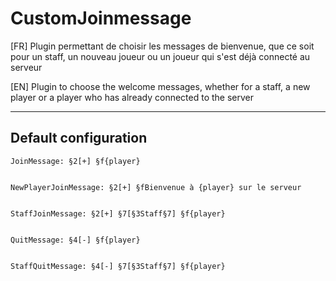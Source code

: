 # CustomJoinmessage
    
[FR] Plugin permettant de choisir les messages de bienvenue, que ce soit pour un staff, un nouveau joueur ou un joueur qui s'est déjà connecté au serveur

[EN] Plugin to choose the welcome messages, whether for a staff, a new player or a player who has already connected to the server

------

## Default configuration

    JoinMessage: §2[+] §f{player}


    NewPlayerJoinMessage: §2[+] §fBienvenue à {player} sur le serveur


    StaffJoinMessage: §2[+] §7[§3Staff§7] §f{player}


    QuitMessage: §4[-] §f{player}


    StaffQuitMessage: §4[-] §7[§3Staff§7] §f{player}

